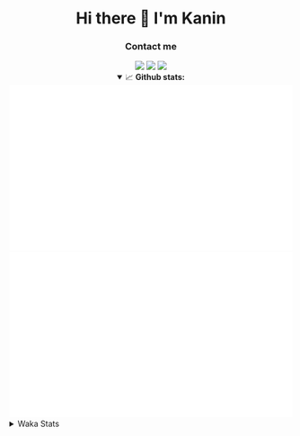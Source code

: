 <div align="center">
 <h1>Hi there 👋 I'm Kanin</h1>
 <h3>Contact me</h3>
 <a href="mailto:im@kanin.dev"><img src="https://img.shields.io/badge/gmail-%23D14836.svg?&style=for-the-badge&logo=gmail&logoColor=white"/></a>
 <a href="https://twitter.com/KaninDev"><img src="https://img.shields.io/badge/twitter-%231DA1F2.svg?&style=for-the-badge&logo=twitter&logoColor=white"/></a>
 <a href="https://www.linkedin.com/in/KaninDev"><img src="https://img.shields.io/badge/linkedin-%230077B5.svg?&style=for-the-badge&logo=linkedin&logoColor=white"/></a>
<details open>
  <summary>📈 <b>Github stats:</b></summary>
  <img src="https://github.com/Kanin/Kanin/blob/master/scripts/GitHubStats/generated/overview.svg"/>
  <img src="https://github.com/Kanin/Kanin/blob/master/scripts/GitHubStats/generated/languages.svg"/>
</details>
</div>

<details>
 <summary>Waka Stats</summary>

<!--START_SECTION:waka-->
![Profile Views](http://img.shields.io/badge/Profile%20Views-1-blue)

![Lines of code](https://img.shields.io/badge/From%20Hello%20World%20I%27ve%20Written-29694%20lines%20of%20code-blue)

**🐱 My Github Data** 

> 🏆 414 Contributions in the Year 2021
 > 
> 📦 53.7 kB Used in Github's Storage 
 > 
> 🚫 Not Opted to Hire
 > 
> 📜 12 Public Repositories 
 > 
> 🔑 7 Private Repositories  
 > 
**I'm an Early 🐤** 

```text
🌞 Morning    100 commits    ████░░░░░░░░░░░░░░░░░░░░░   16.26% 
🌆 Daytime    244 commits    ██████████░░░░░░░░░░░░░░░   39.67% 
🌃 Evening    132 commits    █████░░░░░░░░░░░░░░░░░░░░   21.46% 
🌙 Night      139 commits    █████░░░░░░░░░░░░░░░░░░░░   22.6%

```
📅 **I'm Most Productive on Monday** 

```text
Monday       120 commits    █████░░░░░░░░░░░░░░░░░░░░   19.51% 
Tuesday      97 commits     ████░░░░░░░░░░░░░░░░░░░░░   15.77% 
Wednesday    99 commits     ████░░░░░░░░░░░░░░░░░░░░░   16.1% 
Thursday     61 commits     ██░░░░░░░░░░░░░░░░░░░░░░░   9.92% 
Friday       66 commits     ██░░░░░░░░░░░░░░░░░░░░░░░   10.73% 
Saturday     70 commits     ██░░░░░░░░░░░░░░░░░░░░░░░   11.38% 
Sunday       102 commits    ████░░░░░░░░░░░░░░░░░░░░░   16.59%

```


📊 **This Week I Spent My Time On** 

```text
⌚︎ Time Zone: America/New_York

💬 Programming Languages: 
Java                     14 hrs 26 mins      ████████████████████░░░░░   80.42% 
Python                   1 hr 49 mins        ██░░░░░░░░░░░░░░░░░░░░░░░   10.19% 
Groovy                   1 hr 15 mins        █░░░░░░░░░░░░░░░░░░░░░░░░   6.97% 
YAML                     17 mins             ░░░░░░░░░░░░░░░░░░░░░░░░░   1.66% 
XML                      4 mins              ░░░░░░░░░░░░░░░░░░░░░░░░░   0.44%

🔥 Editors: 
IntelliJ                 16 hrs 8 mins       ██████████████████████░░░   89.81% 
PyCharm                  1 hr 49 mins        ██░░░░░░░░░░░░░░░░░░░░░░░   10.19%

🐱‍💻 Projects: 
ColorPro                 9 hrs 3 mins        ████████████░░░░░░░░░░░░░   50.45% 
KaninsUtils              4 hrs 16 mins       ██████░░░░░░░░░░░░░░░░░░░   23.8% 
TomsBot                  1 hr 49 mins        ██░░░░░░░░░░░░░░░░░░░░░░░   10.19% 
markdown                 1 hr 42 mins        ██░░░░░░░░░░░░░░░░░░░░░░░   9.54% 
randomizedEmotes         51 mins             █░░░░░░░░░░░░░░░░░░░░░░░░   4.8%

💻 Operating System: 
Linux                    17 hrs 57 mins      █████████████████████████   100.0%

```

**I Mostly Code in Python** 

```text
Python                   21 repos            ██████████████████░░░░░░░   75.0% 
JavaScript               3 repos             ██░░░░░░░░░░░░░░░░░░░░░░░   10.71% 
Java                     2 repos             █░░░░░░░░░░░░░░░░░░░░░░░░   7.14% 
Kotlin                   1 repo              █░░░░░░░░░░░░░░░░░░░░░░░░   3.57% 
HTML                     1 repo              █░░░░░░░░░░░░░░░░░░░░░░░░   3.57%

```


**Timeline**

![Chart not found](https://raw.githubusercontent.com/Kanin/Kanin/master/charts/bar_graph.png) 


 Last Updated on 06/09/2021
<!--END_SECTION:waka-->
</details>
